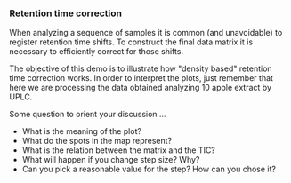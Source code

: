 ### Retention time correction
When analyzing a sequence of samples it is common (and unavoidable) to register retention time shifts. To construct the final data matrix it is necessary to efficiently correct for those shifts. 

The objective of this demo is to illustrate how "density based" retention time correction works. In order to interpret the plots, just remember that here we are processing the data obtained analyzing 10 apple extract by UPLC.

Some question to orient your discussion ...

* What is the meaning of the plot?
* What do the spots in the map represent?
* What is the relation between the matrix and the TIC?
* What will happen if you change step size? Why?
* Can you pick a reasonable value for the step? How can you chose it?



 
